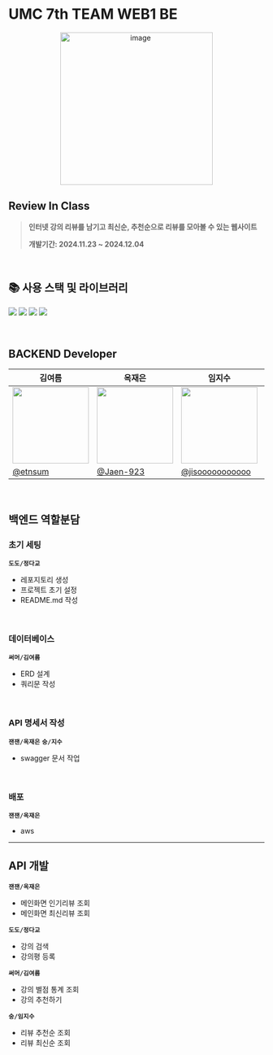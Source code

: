 # UMC 7th TEAM WEB1 BE
<div align="center">
<img width="300" alt="image" src="https://github.com/user-attachments/assets/0b1623ec-91ab-4c14-a5f9-db6f39e4de0a">
</div>

## Review In Class
>  **인터넷 강의 리뷰를 남기고 최신순, 추천순으로 리뷰를 모아볼 수 있는 웹사이트**
> 
> **개발기간: 2024.11.23 ~ 2024.12.04**

<br/>

## 📚 사용 스택 및 라이브러리
<img src="https://img.shields.io/badge/node.js-5FA04E?style=for-the-badge&logo=Node.js&logoColor=white"> <img src="https://img.shields.io/badge/express.js-ffffff?style=for-the-badge&logo=express.js&logoColor=black"> <img src="https://img.shields.io/badge/nodemon-76D04B?style=for-the-badge&logo=Nodemon&logoColor=white">  <img src="https://img.shields.io/badge/MySQL-4479A1?style=for-the-badge&logo=mysql&logoColor=white">

<br/>

## BACKEND Developer
| <center>김여름</center>| <center>옥재은</center>| <center>임지수</center>| <center>정다교</center>
| -------------------------------------------------------------------------------------------------- | ------------------------------------------------------------------------------------------------------- | ------------------------------------------------------------------------------------------------- | -------------------------------------------------------------------------------------------------
| <center> <img src="https://github.com/user-attachments/assets/eee96735-8b97-4260-9efa-253442f55bc8" width="150px" /></center> |<center> <img src="https://github.com/user-attachments/assets/c23bed8f-e5b7-4660-9c0d-93be51a0f186" width="150px" /></center> | <center> <img src="https://github.com/user-attachments/assets/8b56eb94-2af5-41e1-a04f-8fa3b7908832" width="150px" /></center> | <center> <img src="https://github.com/user-attachments/assets/d2a1921d-10e3-4aa2-9355-3c590dbda506" width="150px" /></center> |
| [@etnsum](https://github.com/etnsum) |[@Jaen-923](https://github.com/Jaen-923) |[@jisooooooooooo](https://github.com/jisooooooooooo) | [@hyunn0121](https://github.com/hyunn0121) | | |

<br/>

## 백엔드 역할분담
### 초기 세팅
**`도도/정다교`**
* 레포지토리 생성
* 프로젝트 초기 설정
* README.md 작성
  
<br/>

### 데이터베이스
**`써머/김여름`**
* ERD 설계
* 쿼리문 작성

<br/>

### API 명세서 작성
**`잰잰/옥재은`** **`숭/지수`**
* swagger 문서 작업

<br/>

### 배포
**`잰잰/옥재은`**
* aws

<hr/>

## API 개발
**`잰잰/옥재은`**
* 메인화면 인기리뷰 조회
* 메인화면 최신리뷰 조회
 
**`도도/정다교`**
* 강의 검색
* 강의평 등록

**`써머/김여름`**
* 강의 별점 통계 조회
* 강의 추천하기

**`숭/임지수`**
* 리뷰 추천순 조회
* 리뷰 최신순 조회

  




